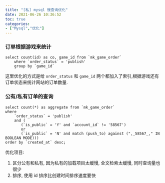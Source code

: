 ```yaml
---
title: "[私] mysql 慢查询优化"
date: 2021-06-26 10:36:52
toc: true
categories:
- ["Mysql","优化"]
---
```


### 订单根据游戏来统计




```
select count(id) as co, game_id from `mk_game_order` 
    where `order_status` = 'publish' 
    group by `game_id`
```

这里优化的方式是给 `order_status` 和 `game_id` 两个都加入了索引,根据游戏还有订单状态来统计网站的订单数量.


### 公有/私有订单的查询

```
select count(*) as aggregate from `mk_game_order` 
where 
	`order_status` = 'publish' 
	and (
	   (`is_public` = 'Y' and `account_id` != '58567') 
	   or 
	   (`is_public` = 'N' and match (push_to) against (",_58567_," IN BOOLEAN MODE))) 
order by `created_at` desc;
```

优化项目:

1. 区分公有和私有, 因为私有的加载项目太缓慢, 全文检索太缓慢, 同时查询量也很少
2. 排序, 使用 id 排序比创建时间排序速度要快

